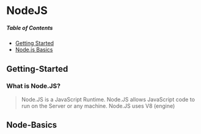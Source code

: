 # NodeJS

##### Table of Contents
* [Getting Started](#Getting-Started)
* [Node.js Basics](#Node-Basics)
<!-- * [Express](#Express)
* [Templating Engines](#Templating-Engines)
* [Model-View-Controller](#MVC)
* [Advanced Routes and Models](#Advanced-Routes-and-Models)
* [SQL](#MySQL)
* [sequilize](#sequilize)
* [NoSQL](#NoSQL)
* [MongoDB](#MongoDB)
* [Sessions and Cookies](#Session-and-Cookies)
* [Authentication](#Authentication)
* [Sending E-mails](#E-mails) -->


## Getting-Started

### What is Node.JS?
<!-- > JavaScript is the programming language that runs in a Browser and is used to manipulate DOM. -->
> Node.JS is a JavaScript Runtime.
> Node.JS allows JavaScript code to run on the Server or any machine.
> Node.JS uses V8 (engine)

## Node-Basics
